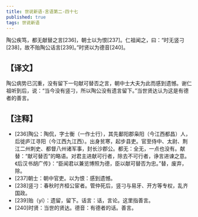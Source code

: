 ```yaml
---
title: 世说新语-言语第二-四十七
published: true
tags: 世说新语
---
```


陶公疾笃，都无献替之言[236]，朝士以为恨[237]。仁祖闻之，曰：“时无竖刁[238]，故不贻陶公话言[239]。”时贤以为德音[240]。

## 【译文】

陶公病势已沉重，没有留下一句献可替否之言，朝中士大夫为此而感到遗憾。谢仁祖听到后，说：“当今没有竖刁，所以陶公没有遗言留下。”当世贤达认为这是有德者的善言。

## 【注释】

- [236]陶公：陶侃，字士衡（一作士行），其先鄱阳郡枭阳（今江西都昌）人，后徙庐江寻阳（今江西九江西）。出身贫寒，起步县吏。官至侍中、太尉、荆江二州刺史、都督八州诸军事，封长沙郡公。都无：全无，一点也没有。献替：“献可替否”的略语。对君主进献可行者，除去不可行者，诤言进谏之意。《后汉书胡广传》：“臣闻君以兼览博照为德，臣以献可替否为忠。”替，废弃，除。
- [237]朝士：朝中官吏。以为恨：感到遗憾。
- [238]竖刁：春秋时齐桓公宦者。管仲死后，竖刁与易牙、开方等专权，乱齐国政。
- [239]贻（yí）：遗留，留下。话言：话，言论。这里指善言。
- [240]时贤：当世的贤达。德音：有德者的话。善言。
